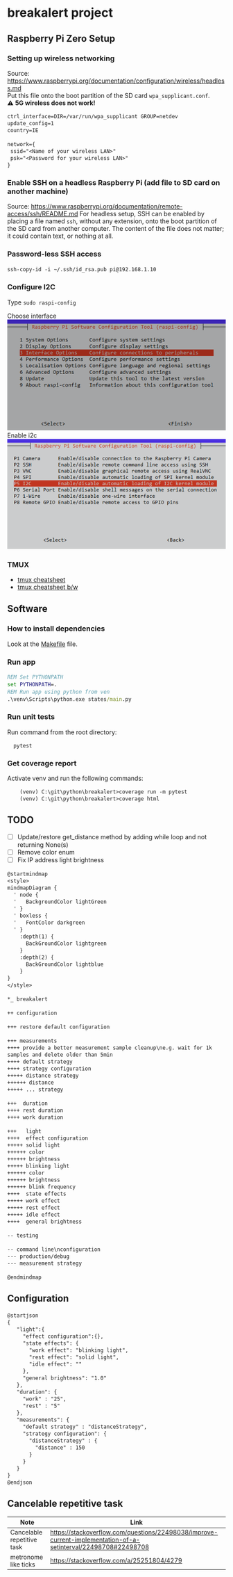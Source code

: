 # breakalert project

## Raspberry Pi Zero Setup

### Setting up wireless networking

Source: <https://www.raspberrypi.org/documentation/configuration/wireless/headless.md>  
Put this file onto the boot partition of the SD card `wpa_supplicant.conf`.   
:warning: **5G wireless does not work!**

```properties
ctrl_interface=DIR=/var/run/wpa_supplicant GROUP=netdev
update_config=1
country=IE

network={
 ssid="<Name of your wireless LAN>"
 psk="<Password for your wireless LAN>"
}
```

### Enable SSH on a headless Raspberry Pi (add file to SD card on another machine)

Source: <https://www.raspberrypi.org/documentation/remote-access/ssh/README.md>
For headless setup, SSH can be enabled by placing a file named `ssh`, without any extension, onto the boot partition of the SD card from another computer. The content of the file does not matter; it could contain text, or nothing at all.

### Password-less SSH access

`ssh-copy-id -i ~/.ssh/id_rsa.pub pi@192.168.1.10`

### Configure I2C

Type `sudo raspi-config`  

Choose interface  
![raspi-config](./docs/img/rasp-config.png)  
Enable i2c  
![i2c](./docs/img/i2c.png)  

### TMUX

- [tmux cheatsheet](./docs/img/tmux.png)
- [tmux cheatsheet b/w](./docs/img/tmux-printer.png)

## Software

### How to install dependencies

Look at the [Makefile](./Makefile) file.

### Run app

```bat
REM Set PYTHONPATH
set PYTHONPATH=.
REM Run app using python from ven
.\venv\Scripts\python.exe states/main.py
```

### Run unit tests

Run command from the root directory:

```shell
  pytest
```

### Get coverage report

Activate venv and run the following commands:

```shell
    (venv) C:\git\python\breakalert>coverage run -m pytest
    (venv) C:\git\python\breakalert>coverage html
```

## TODO

- [ ] Update/restore get_distance method by adding while loop and not returning None(s) 
- [ ] Remove color enum
- [ ] Fix IP address light brightness 

```plantuml
@startmindmap
<style>
mindmapDiagram {
  ' node {
  '   BackgroundColor lightGreen
  ' }
  ' boxless {
  '   FontColor darkgreen
  ' }
    :depth(1) {
      BackGroundColor lightgreen
    }
    :depth(2) {
      BackGroundColor lightblue
    }
}
</style>

*_ breakalert

++ configuration

+++ restore default configuration

+++ measurements
++++ provide a better measurement sample cleanup\ne.g. wait for 1k samples and delete older than 5min
++++ default strategy
++++ strategy configuration
+++++ distance strategy
++++++ distance
+++++ ... strategy

+++  duration
++++ rest duration
++++ work duration

+++   light
++++  effect configuration
+++++ solid light
++++++ color
++++++ brightness
+++++ blinking light
++++++ color
++++++ brightness
++++++ blink frequency
++++  state effects 
+++++ work effect
+++++ rest effect
+++++ idle effect
++++  general brightness

-- testing

-- command line\nconfiguration
--- production/debug
--- measurement strategy

@endmindmap
```

## Configuration

```plantuml
@startjson
{
   "light":{
     "effect configuration":{},
     "state effects": {
       "work effect": "blinking light",
       "rest effect": "solid light",
       "idle effect": ""
     },
     "general brightness": "1.0"
   },
   "duration": {
     "work" : "25",
     "rest" : "5"
   },
   "measurements": {
     "default strategy" : "distanceStrategy",
     "strategy configuration": {
       "distanceStrategy" : {
         "distance" : 150
       }
     }
   }
}
@endjson
```

## Cancelable repetitive task


| Note                       | Link                                                                                                             |
| -------------------------- | ---------------------------------------------------------------------------------------------------------------- |
| Cancelable repetitive task | <https://stackoverflow.com/questions/22498038/improve-current-implementation-of-a-setinterval/22498708#22498708> |
| metronome like ticks       | <https://stackoverflow.com/a/25251804/4279>                                                                      |
